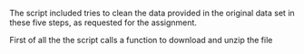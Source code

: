 The script included tries to clean the data provided in the original data set in these five steps, as requested for the assignment. 

First of all the the script calls a function to download and unzip the file
